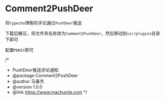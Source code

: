 # Comment2PushDeer

将`typecho`博客的评论通过`PushDeer`推送

下载后解压，将文件夹名称改为`Comment2PushDeer`，然后移动到`usr/plugins`目录下即可

配置`PDKEY`即可


/*
 * PushDeer推送评论通知
 * @package Comment2PushDeer
 * @author 马春杰
 * @version 1.0.0
 * @link https://www.machunjie.com
 */
